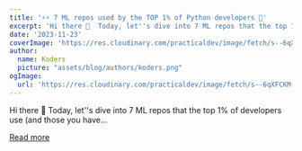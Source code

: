 ```yaml
---
title: '⚡️⚡️ 7 ML repos used by the TOP 1% of Python developers 🐉'
excerpt: 'Hi there 👋  Today, let''s dive into 7 ML repos that the top 1% of developers use (and those you have...'
date: '2023-11-23'
coverImage: 'https://res.cloudinary.com/practicaldev/image/fetch/s--6qXFCKM---/c_imagga_scale,f_auto,fl_progressive,h_420,q_66,w_1000/https://dev-to-uploads.s3.amazonaws.com/uploads/articles/rxgpb7feopj6v0pnbcba.gif'
author:
  name: Koders
  picture: "assets/blog/authors/koders.png"
ogImage:
  url: 'https://res.cloudinary.com/practicaldev/image/fetch/s--6qXFCKM---/c_imagga_scale,f_auto,fl_progressive,h_420,q_66,w_1000/https://dev-to-uploads.s3.amazonaws.com/uploads/articles/rxgpb7feopj6v0pnbcba.gif'
---
```


Hi there 👋  Today, let''s dive into 7 ML repos that the top 1% of developers use (and those you have...

[Read more](https://dev.to/quine/7-ml-repos-used-by-the-top-1-of-python-developers-based-on-real-data-30hc)
